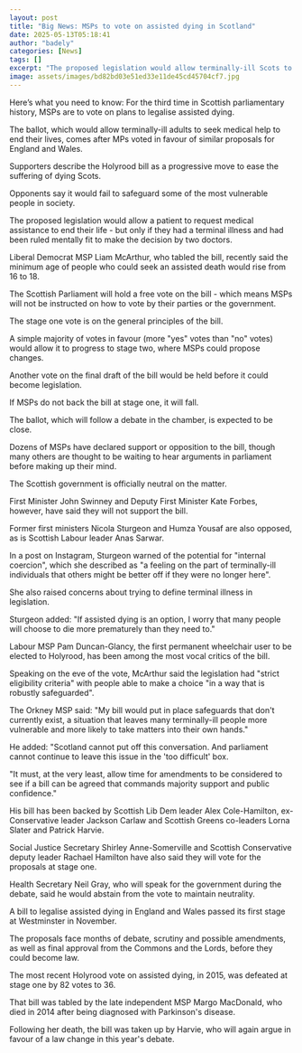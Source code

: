 ```yaml
---
layout: post
title: "Big News: MSPs to vote on assisted dying in Scotland"
date: 2025-05-13T05:18:41
author: "badely"
categories: [News]
tags: []
excerpt: "The proposed legislation would allow terminally-ill Scots to seek medical help to end their lives."
image: assets/images/bd82bd03e51ed33e11de45cd45704cf7.jpg
---
```


Here’s what you need to know: For the third time in Scottish parliamentary history, MSPs are to vote on plans to legalise assisted dying. 

The ballot, which would allow terminally-ill adults to seek medical help to end their lives, comes after MPs voted in favour of similar proposals for England and Wales. 

Supporters describe the Holyrood bill as a progressive move to ease the suffering of dying Scots.

Opponents say it would fail to safeguard some of the most vulnerable people in society. 

The proposed legislation would allow a patient to request medical assistance to end their life - but only if they had a terminal illness and had been ruled mentally fit to make the decision by two doctors.

Liberal Democrat MSP Liam McArthur, who tabled the bill, recently said the minimum age of people who could seek an assisted death would rise from 16 to 18.

The Scottish Parliament will hold a free vote on the bill - which means MSPs will not be instructed on how to vote by their parties or the government. 

The stage one vote is on the general principles of the bill. 

A simple majority of votes in favour (more "yes" votes than "no" votes) would allow it to progress to stage two, where MSPs could propose changes. 

Another vote on the final draft of the bill would be held before it could become legislation.

If MSPs do not back the bill at stage one, it will fall. 

The ballot, which will follow a debate in the chamber, is expected to be close.

Dozens of MSPs have declared support or opposition to the bill, though many others are thought to be waiting to hear arguments in parliament before making up their mind. 

The Scottish government is officially neutral on the matter.

First Minister John Swinney and Deputy First Minister Kate Forbes, however, have said they will not support the bill. 

Former first ministers Nicola Sturgeon and Humza Yousaf are also opposed, as is Scottish Labour leader Anas Sarwar. 

In a post on Instagram, Sturgeon warned of the potential for "internal coercion", which she described as "a feeling on the part of terminally-ill individuals that others might be better off if they were no longer here".

She also raised concerns about trying to define terminal illness in legislation.

Sturgeon added: "If assisted dying is an option, I worry that many people will choose to die more prematurely than they need to."

Labour MSP Pam Duncan-Glancy, the first permanent wheelchair user to be elected to Holyrood, has been among the most vocal critics of the bill. 

Speaking on the eve of the vote, McArthur said the legislation had "strict eligibility criteria" with people able to make a choice "in a way that is robustly safeguarded". 

The Orkney MSP said: "My bill would put in place safeguards that don't currently exist, a situation that leaves many terminally-ill people more vulnerable and more likely to take matters into their own hands."

He added: "Scotland cannot put off this conversation. And parliament cannot continue to leave this issue in the 'too difficult' box.

"It must, at the very least, allow time for amendments to be considered to see if a bill can be agreed that commands majority support and public confidence." 

His bill has been backed by Scottish Lib Dem leader Alex Cole-Hamilton, ex-Conservative leader Jackson Carlaw and Scottish Greens co-leaders Lorna Slater and Patrick Harvie.

Social Justice Secretary Shirley Anne-Somerville and Scottish Conservative deputy leader Rachael Hamilton have also said they will vote for the proposals at stage one.  

Health Secretary Neil Gray, who will speak for the government during the debate, said he would abstain from the vote to maintain neutrality. 

A bill to legalise assisted dying in England and Wales passed its first stage at Westminster in November.

The proposals face months of debate, scrutiny and possible amendments, as well as final approval from the Commons and the Lords, before they could become law. 

The most recent Holyrood vote on assisted dying, in 2015, was defeated at stage one by 82 votes to 36.

That bill was tabled by the late independent MSP Margo MacDonald, who died in 2014 after being diagnosed with Parkinson's disease. 

Following her death, the bill was taken up by Harvie, who will again argue in favour of a law change in this year's debate.

